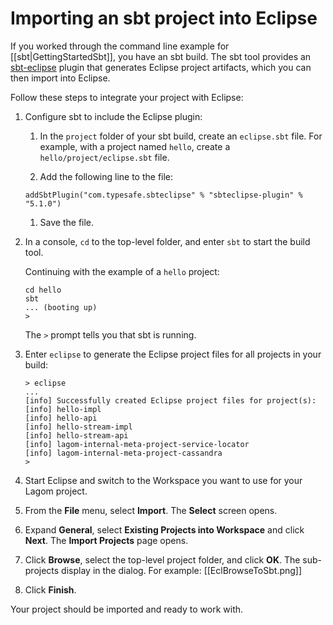 # Importing an sbt project into Eclipse

If you worked through the command line example for [[sbt|GettingStartedSbt]], you have an sbt build. The sbt tool provides an [sbt-eclipse](https://github.com/typesafehub/sbteclipse) plugin that generates Eclipse project artifacts, which you can then import into Eclipse.

Follow these steps to integrate your project with Eclipse:

1. Configure sbt to include the Eclipse plugin:
    
    1. In the `project` folder of your sbt build, create an `eclipse.sbt` file. For example, with a project named `hello`, create a `hello/project/eclipse.sbt` file. 
    
    1. Add the following line to the file:
    ```
    addSbtPlugin("com.typesafe.sbteclipse" % "sbteclipse-plugin" % "5.1.0")
    ```
    1. Save the file. 
    
1. In a console, `cd` to the top-level folder, and enter `sbt` to start the build tool.

    Continuing with the example of a `hello` project: 

    ```
    cd hello
    sbt
    ... (booting up)
    >
    ```
    The `>` prompt tells you that sbt is running.

1. Enter `eclipse` to generate the Eclipse project files for all projects in your build:

    ```
    > eclipse
    ...
    [info] Successfully created Eclipse project files for project(s):
    [info] hello-impl
    [info] hello-api
    [info] hello-stream-impl
    [info] hello-stream-api
    [info] lagom-internal-meta-project-service-locator
    [info] lagom-internal-meta-project-cassandra
    >
    ```

1. Start Eclipse and switch to the Workspace you want to use for your Lagom project.

1. From the **File** menu, select **Import**.
   The **Select** screen opens. 

1. Expand **General**, select **Existing Projects into Workspace** and click **Next**.
   The **Import Projects** page opens.
   
1. Click **Browse**, select the top-level project folder, and click **OK**.
    The sub-projects display in the dialog. For example:
    [[EclBrowseToSbt.png]]
1. Click **Finish**.

Your project should be imported and ready to work with.